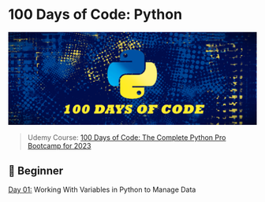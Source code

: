 # 100 Days of Code: Python
![](assets/python_code.png)

> Udemy Course: [100 Days of Code: The Complete Python Pro Bootcamp for 2023](https://www.udemy.com/course/100-days-of-code/)

## 🔰 Beginner 
[Day 01:](https://github.com/cecirio/100-days-of-code/tree/main/logs/day01) Working With Variables in Python to Manage Data
